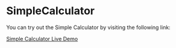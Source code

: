 # SimpleCalculator

You can try out the Simple Calculator by visiting the following link:

[Simple Calculator Live Demo](https://aditya122004.github.io/SimpleCalculator/)